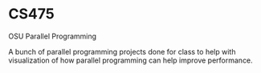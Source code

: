 # CS475
OSU Parallel Programming

A bunch of parallel programming projects done for class to help with visualization of how parallel programming can help improve performance.
